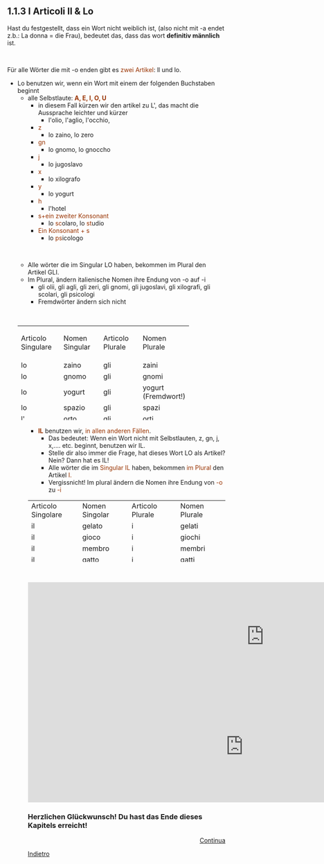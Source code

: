 <h2>1.1.3 I Articoli Il &amp; Lo</h2>
<p>Hast du festgestellt, dass ein Wort nicht weiblich ist, (also nicht mit -a endet z.b.: La donna = die Frau), bedeutet das, dass das wort <strong>definitiv m&auml;nnlich</strong> ist.</p>
<p>&nbsp;</p>
<p>F&uuml;r alle W&ouml;rter die mit -o enden gibt es <span style="color: #993300;">zwei Artikel</span>: ll und lo.</p>
<ul>
<li>Lo benutzen wir, wenn ein Wort mit einem der folgenden Buchstaben beginnt
<ul>
<li>alle Selbstlaute: <span style="color: #993300;"><strong>A, E, I, O, U</strong></span>
<ul>
<li>in diesem Fall k&uuml;rzen wir den artikel zu L', das macht die Aussprache leichter und k&uuml;rzer
<ul>
<li>l'olio, l'aglio, l'occhio, </li>
</ul>
</li>
<li><span style="color: #993300;">z</span>
<ul>
<li>lo zaino, lo zero</li>
</ul>
</li>
<li><span style="color: #993300;">gn</span>
<ul>
<li>lo gnomo, lo gnoccho</li>
</ul>
</li>
<li><span style="color: #993300;">j</span>
<ul>
<li>lo jugoslavo</li>
</ul>
</li>
<li><span style="color: #993300;">x</span>
<ul>
<li>lo xilografo</li>
</ul>
</li>
<li><span style="color: #993300;">y</span>
<ul>
<li>lo yogurt</li>
</ul>
</li>
<li><span style="color: #993300;">h</span>
<ul>
<li>l'hotel</li>
</ul>
</li>
<li><span style="color: #993300;">s+ein zweiter Konsonant</span>
<ul>
<li>lo <span style="color: #993300;">sc</span>olaro, lo <span style="color: #993300;">st</span>udio</li>
</ul>
</li>
<li><span style="color: #993300;">Ein Konsonant + s</span>
<ul>
<li>lo <span style="color: #993300;">ps</span>icologo</li>
</ul>
</li>
</ul>
</li>
</ul>
<p>&nbsp;</p>
<ul>
<li>Alle w&ouml;rter die im Singular LO haben, bekommen im Plural den Artikel GLI.</li>
<li>Im Plural, &auml;ndern italienische Nomen ihre Endung von -o auf -i
<ul>
<li>gli olii, gli agli, gli zeri, gli gnomi, gli jugoslavi, gli xilografi, gli scolari, gli psicologi</li>
<li>Fremdw&ouml;rter &auml;ndern sich nicht</li>
</ul>
</li>
</ul>
<p>&nbsp;</p>
<table style="height: 218px; width: 396px;">
<tbody>
<tr style="height: 64px;">
<td style="width: 94.55px; height: 64px;">Articolo Singulare</td>
<td style="width: 91.0167px; height: 64px;">Nomen Singular</td>
<td style="width: 92.4167px; height: 64px;">
<p>Articolo Plurale</p>
</td>
<td style="width: 90.0167px; height: 64px;">Nomen Plurale</td>
</tr>
<tr style="height: 18px;">
<td style="width: 94.55px; height: 18px;">lo </td>
<td style="width: 91.0167px; height: 18px;">zaino</td>
<td style="width: 92.4167px; height: 18px;">gli</td>
<td style="width: 90.0167px; height: 18px;">zaini</td>
</tr>
<tr style="height: 18px;">
<td style="width: 94.55px; height: 18px;">lo</td>
<td style="width: 91.0167px; height: 18px;">gnomo</td>
<td style="width: 92.4167px; height: 18px;">gli</td>
<td style="width: 90.0167px; height: 18px;">gnomi</td>
</tr>
<tr style="height: 18px;">
<td style="width: 94.55px; height: 18px;">lo</td>
<td style="width: 91.0167px; height: 18px;">yogurt</td>
<td style="width: 92.4167px; height: 18px;">gli</td>
<td style="width: 90.0167px; height: 18px;">yogurt (Fremdwort!)</td>
</tr>
<tr style="height: 18px;">
<td style="width: 94.55px; height: 18px;">lo</td>
<td style="width: 91.0167px; height: 18px;">spazio</td>
<td style="width: 92.4167px; height: 18px;">gli</td>
<td style="width: 90.0167px; height: 18px;">spazi</td>
</tr>
<tr style="height: 18px;">
<td style="width: 94.55px; height: 18px;">l'</td>
<td style="width: 91.0167px; height: 18px;">orto</td>
<td style="width: 92.4167px; height: 18px;">gli</td>
<td style="width: 90.0167px; height: 18px;">orti</td>
</tr>
<tr style="height: 9.3667px;">
<td style="width: 94.55px; height: 9.3667px;">l'</td>
<td style="width: 91.0167px; height: 9.3667px;">olio</td>
<td style="width: 92.4167px; height: 9.3667px;">gli</td>
<td style="width: 90.0167px; height: 9.3667px;">olii</td>
</tr>
</tbody>
</table>
<ul>
<ul>
<li><span style="color: #993300;"><strong>IL</strong></span> benutzen wir, <span style="color: #993300;">in allen anderen F&auml;llen</span>.
<ul>
<li>Das bedeutet: Wenn ein Wort nicht mit Selbstlauten, z, gn, j, x,.... etc. beginnt, benutzen wir IL.</li>
<li>Stelle dir also immer die Frage, hat dieses Wort LO als Artikel? Nein? Dann hat es IL!</li>
<li>Alle w&ouml;rter die im <span style="color: #993300;">Singular IL</span> haben, bekommen<span style="color: #993300;"> im Plural</span> den Artikel<span style="color: #993300;"> I.</span></li>
<li>Vergissnicht! Im plural &auml;ndern die Nomen ihre Endung von <span style="color: #993300;">-o</span> zu <span style="color: #993300;">-i</span></li>
</ul>
</li>
</ul>
<table style="height: 142px;" width="530">
<tbody>
<tr>
<td style="width: 125.5px;">Articolo Singolare</td>
<td style="width: 125.5px;">Nomen Singolar</td>
<td style="width: 125.5px;">Articolo Plurale</td>
<td style="width: 125.5px;">Nomen Plurale</td>
</tr>
<tr>
<td style="width: 125.5px;">il</td>
<td style="width: 125.5px;">gelato</td>
<td style="width: 125.5px;">i</td>
<td style="width: 125.5px;">gelati</td>
</tr>
<tr>
<td style="width: 125.5px;">il</td>
<td style="width: 125.5px;">gioco</td>
<td style="width: 125.5px;">i</td>
<td style="width: 125.5px;">giochi</td>
</tr>
<tr>
<td style="width: 125.5px;">il</td>
<td style="width: 125.5px;">membro</td>
<td style="width: 125.5px;">i</td>
<td style="width: 125.5px;">membri</td>
</tr>
<tr>
<td style="width: 125.5px;">il</td>
<td style="width: 125.5px;">gatto</td>
<td style="width: 125.5px;">i</td>
<td style="width: 125.5px;">gatti</td>
</tr>
</tbody>
</table>
<p>&nbsp;</p>
<iframe src="https://h5p.org/h5p/embed/402168" width="1090" height="249" frameborder="0" allowfullscreen="allowfullscreen"></iframe><script src="https://h5p.org/sites/all/modules/h5p/library/js/h5p-resizer.js" charset="UTF-8"></script>
  
  <iframe src="https://h5p.org/h5p/embed/402187" width="993" height="259" frameborder="0" allowfullscreen="allowfullscreen"></iframe><script src="https://h5p.org/sites/all/modules/h5p/library/js/h5p-resizer.js" charset="UTF-8"></script>
  
 <h3>Herzlichen Glückwunsch! Du hast das Ende dieses Kapitels erreicht! </h3>
  
<p>
<a style="float:right;" href="numeri.html">Continua</a>
</p>
<div style="clear:both;">  </div>
<p>
<a style="float:left;" href="alfabeto2.html">Indietro</a>
</p>
<div style="clear:both;">  </div>
<p>
